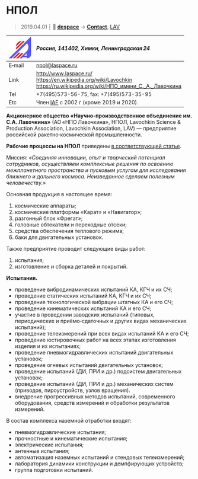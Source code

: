 # НПОЛ
> 2019.04.01 ┊ **🚀 [despace](index.md)** → **[Contact](contact.md)**, [LAV](zz_lav.md)

|[![](f/contact/n/npol_logo1_thumb.jpg)](f/contact/n/npol_logo1.png)|*Россия, 141402, Химки, Ленинградская 24*|
|:--|:--|
|E‑mail| <npol@laspace.ru> |
|Link| <http://www.laspace.ru/><br> <https://en.wikipedia.org/wiki/Lavochkin><br> <https://ru.wikipedia.org/wiki/НПО_имени_С._А._Лавочкина> |
|Tel| +7(495)573-56-75, fax: +7(495)573-35-95 |
|Etc| Член [IAF](zz_iaf.md) с 2002 г (кроме 2019 и 2020). |

**Акционерное общество «Научно‑производственное объединение им. С.А. Лавочкина»** (АО «НПО Лавочкина», НПОЛ, Lavochkin Science & Production Association, Lavochkin Association, LAV) — предприятие российской ракетно‑космической промышленности.

**Рабочие процессы на НПОЛ** приведены [в соответствующей статье](zz_нпол_п.md).

Миссия: *«Соединяя инновации, опыт и творческий потенциал сотрудников, осуществляем комплексные решения по освоению межпланетного пространства и пусковым услугам для исследования ближнего и дальнего космоса. Неизведанное сделаем полезным человечеству.»*

Основная продукция в настоящее время:

   1. космические аппараты;
   1. космические платформы «Карат» и «Навигатор»;
   1. разгонный блок «Фрегат»;
   1. головные обтекатели и переходные отсеки;
   1. средства обеспечения теплового режима;
   1. баки для двигательных установок.

Также предприятие проводит следующие виды работ:

   1. испытания;
   1. изготовление и сборка деталей и покрытий.

**Испытания.**

   - проведение вибродинамических испытаний КА, КГЧ и их СЧ;
   - проведение статических испытаний КА, КГЧ и их СЧ;
   - проведение технологической вибрации штатных КА и его СЧ;
   - проведение кинематических испытаний КА и его СЧ;
   - участие в проведении заводских испытаний (типовых, периодических и приёмо‑сдаточных и других видах механических испытаний);
   - проведение телеизмерений при всех видах испытаний КА и его СЧ;
   - проведение юстировочных работ на всех этапах изготовления изделия и их испытаниях;
   - проведение пневмогидравлических испытаний двигательных установок;
   - проведение огневых испытаний двигательных установок;
   - проведение испытаний (ДИ, ПРИ и др.) подсистем двигательных установок;
   - проведение испытаний (ДИ, ПРИ и др.) механических систем (приводов, пироустройств, узлов вращения).
   - внедрение прогрессивных методов испытаний, современного оборудования, средств измерений и обработки результатов измерений.

В состав комплекса наземной отработки входят:

   - пневмогидравлические испытания;
   - прочностные  и кинематические испытания;
   - электрические испытания;
   - антенные испытания;
   - автоматизация наземных испытаний и стендовых телеизмерений;
   - лаборатория динамики конструкции и демпфирующих устройств;
   - группа подготовки испытаний.
